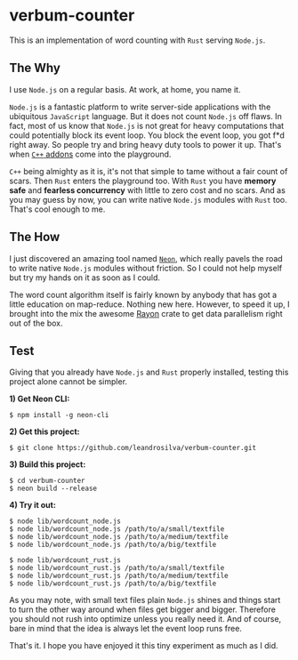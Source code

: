 # verbum-counter

This is an implementation of word counting with `Rust` serving `Node.js`.

## The Why

I use `Node.js` on a regular basis. At work, at home, you name it.

`Node.js` is a fantastic platform to write server-side applications with the ubiquitous `JavaScript` language. But it does not count `Node.js` off flaws. In fact, most of us know that `Node.js` is not great for heavy computations that could potentially block its event loop. You block the event loop, you got f*d right away. So people try and bring heavy duty tools to power it up. That's when [`C++` addons](https://nodejs.org/api/addons.html) come into the playground.

`C++` being almighty as it is, it's not that simple to tame without a fair count of scars. Then `Rust` enters the playground too. With `Rust` you have **memory safe** and **fearless concurrency** with little to zero cost and no scars. And as you may guess by now, you can write native `Node.js` modules with `Rust` too. That's cool enough to me.

## The How

I just discovered an amazing tool named [`Neon`](https://github.com/neon-bindings/neon), which really pavels the road to write native `Node.js` modules without friction. So I could not help myself but try my hands on it as soon as I could.

The word count algorithm itself is fairly known by anybody that has got a little education on map-reduce. Nothing new here. However, to speed it up, I brought into the mix the awesome [Rayon](https://github.com/rayon-rs/rayon) crate to get data parallelism right out of the box.

## Test

Giving that you already have `Node.js` and `Rust` properly installed, testing this project alone cannot be simpler.

**1) Get Neon CLI:**

```
$ npm install -g neon-cli
```

**2) Get this project:**

```
$ git clone https://github.com/leandrosilva/verbum-counter.git
```
**3) Build this project:**

```
$ cd verbum-counter
$ neon build --release
```

**4) Try it out:**

```
$ node lib/wordcount_node.js
$ node lib/wordcount_node.js /path/to/a/small/textfile
$ node lib/wordcount_node.js /path/to/a/medium/textfile
$ node lib/wordcount_node.js /path/to/a/big/textfile
```

```
$ node lib/wordcount_rust.js
$ node lib/wordcount_rust.js /path/to/a/small/textfile
$ node lib/wordcount_rust.js /path/to/a/medium/textfile
$ node lib/wordcount_rust.js /path/to/a/big/textfile
```

As you may note, with small text files plain `Node.js` shines and things start to turn the other way around when files get bigger and bigger. Therefore you should not rush into optimize unless you really need it. And of course, bare in mind that the idea is always let the event loop runs free.

That's it. I hope you have enjoyed it this tiny experiment as much as I did.